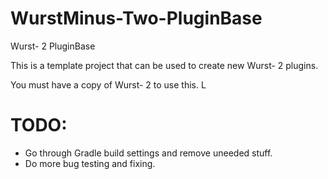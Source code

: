 # WurstMinus-Two-PluginBase
Wurst- 2 PluginBase

This is a template project that can be used to create new Wurst- 2 plugins.

You must have a copy of Wurst- 2 to use this. L

# TODO:
* Go through Gradle build settings and remove uneeded stuff.
* Do more bug testing and fixing.
